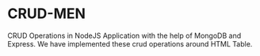 # CRUD-MEN

CRUD Operations in NodeJS Application with the help of  MongoDB and Express.
We have implemented these crud operations around HTML Table.
